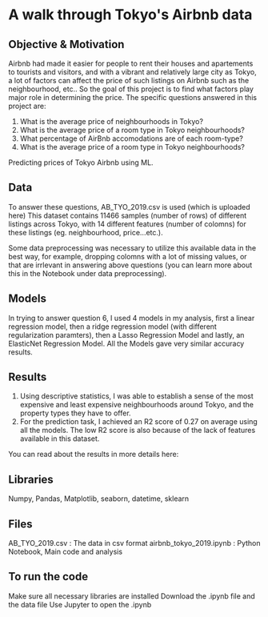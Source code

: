 # A walk through Tokyo's Airbnb data

## Objective & Motivation

Airbnb had made it easier for people to rent their houses and apartements to tourists and visitors, and with a vibrant and relatively large city as Tokyo, a lot of factors can affect the price of such listings on Airbnb such as the neighbourhood, etc.. So the goal of this project is to find what factors play major role in determining the price. The specific questions answered in this project are:

1. What is the average price of neighbourhoods in Tokyo?
2. What is the average price of a room type in Tokyo neighbourhoods?
3. What percentage of AirBnb accomodations are of each room-type?
4. What is the average price of a room type in Tokyo neighbourhoods?

Predicting prices of Tokyo Airbnb using ML.

## Data
To answer these questions, AB_TYO_2019.csv is used (which is uploaded here) This dataset contains 11466 samples (number of rows) of different listings across Tokyo, with 14 different features (number of colomns) for these listings (eg. neighbourhood, price...etc.).

Some data preprocessing was necessary to utilize this available data in the best way, for example, dropping colomns with a lot of missing values, or that are irrlevant in answering above questions (you can learn more about this in the Notebook under data preprocessing).

## Models

In trying to answer question 6, I used 4 models in my analysis, first a linear regression model, then a ridge regression model (with different regularization paramters), then a Lasso Regression Model and lastly, an ElasticNet Regression Model. All the Models gave very similar accuracy results.

## Results

1. Using descriptive statistics, I was able to establish a sense of the most expensive and least expensive neighbourhoods around Tokyo, and the property types they have to offer.
2. For the prediction task, I achieved an R2 score of 0.27 on average using all the models. The low R2 score is also because of the lack of features available in this dataset.

You can read about the results in more details here:

## Libraries
Numpy, Pandas, Matplotlib, seaborn, datetime, sklearn

## Files
AB_TYO_2019.csv : The data in csv format airbnb_tokyo_2019.ipynb : Python Notebook, Main code and analysis

## To run the code
Make sure all necessary libraries are installed
Download the .ipynb file and the data file
Use Jupyter to open the .ipynb